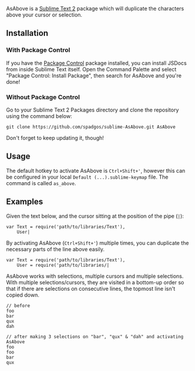 AsAbove is a [Sublime Text 2][sublime] package which will duplicate the characters above your cursor or selection.

## Installation ##

### With Package Control ###

If you have the [Package Control][package_control] package installed, you can install JSDocs from inside Sublime Text itself. Open the Command Palette and select "Package Control: Install Package", then search for AsAbove and you're done!

### Without Package Control ###

Go to your Sublime Text 2 Packages directory and clone the repository using the command below:

    git clone https://github.com/spadgos/sublime-AsAbove.git AsAbove

Don't forget to keep updating it, though!

## Usage ##

The default hotkey to activate AsAbove is `Ctrl+Shift+'`, however this can be configured in your local `Default (...).sublime-keymap` file. The command is called `as_above`.

## Examples ##

Given the text below, and the cursor sitting at the position of the pipe (`|`):

    var Text = require('path/to/libraries/Text'),
        User|

By activating AsAbove (`Ctrl+Shift+'`) multiple times, you can duplicate the necessary parts of the line above easily.

    var Text = require('path/to/libraries/Text'),
        User = require('path/to/libraries/|

AsAbove works with selections, multiple cursors and multiple selections. With multiple selections/cursors, they are visited in a bottom-up order so that if there are selections on consecutive lines, the topmost line isn't copied down.

    // before
    foo
    bar
    qux
    dah

    // after making 3 selections on "bar", "qux" & "dah" and activating AsAbove
    foo
    foo
    bar
    qux

[sublime]: http://www.sublimetext.com/
[package_control]: http://wbond.net/sublime_packages/package_control
